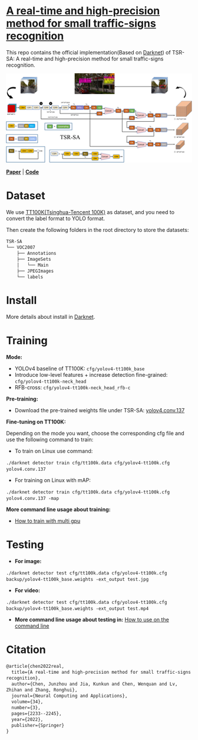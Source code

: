 # [A real-time and high-precision method for small traffic-signs recognition](https://link.springer.com/article/10.1007/s00521-021-06526-1)
This repo contains the official implementation(Based on [Darknet](https://github.com/AlexeyAB/darknet)) of TSR-SA: A real-time and high-precision method for small traffic-signs recognition.

![TSR-SA](https://github.com/Kunkun-Jia/TSR-SA/blob/main/pics/TSR-SA.png)

[**Paper**](https://link.springer.com/article/10.1007/s00521-021-06526-1) | [**Code**](https://github.com/Kunkun-Jia/TSR-SA)
# Dataset
We use [TT100K(Tsinghua-Tencent 100K)](http://cg.cs.tsinghua.edu.cn/traffic-sign/) as dataset, and you need to convert the label format to YOLO format.

Then create the following folders in the root directory to store the datasets:
```
TSR-SA
└── VOC2007
    ├── Annotations
    ├── ImageSets
    │   └── Main
    ├── JPEGImages
    └── labels
```

# Install
More details about install in [Darknet](https://github.com/AlexeyAB/darknet#how-to-compile-on-linuxmacos-using-cmake).

# Training

**Mode:**
- YOLOv4 baseline of TT100K: `cfg/yolov4-tt100k_base`
- Introduce low-level features + increase detection fine-grained: `cfg/yolov4-tt100k-neck_head` 
- RFB-cross: `cfg/yolov4-tt100k-neck_head_rfb-c`

**Pre-training:**
- Download the pre-trained weights file under TSR-SA: [yolov4.conv.137](https://github.com/AlexeyAB/darknet/releases/download/darknet_yolo_v3_optimal/yolov4.conv.137)

**Fine-tuning on TT100K:**

Depending on the mode you want, choose the corresponding cfg file and use the following command to train:
- To train on Linux use command: 

`./darknet detector train cfg/tt100k.data cfg/yolov4-tt100k.cfg yolov4.conv.137`

- For training on Linux with mAP:

`./darknet detector train cfg/tt100k.data cfg/yolov4-tt100k.cfg yolov4.conv.137 -map`

**More command line usage about training:**
- [How to train with multi gpu](https://github.com/AlexeyAB/darknet#how-to-train-with-multi-gpu)

# Testing
- **For image:** 

`./darknet detector test cfg/tt100k.data cfg/yolov4-tt100k.cfg backup/yolov4-tt100k_base.weights -ext_output test.jpg`

- **For video:** 

`./darknet detector test cfg/tt100k.data cfg/yolov4-tt100k.cfg backup/yolov4-tt100k_base.weights -ext_output test.mp4`

- **More command line usage about testing in:** [How to use on the command line](https://github.com/AlexeyAB/darknet#how-to-use-on-the-command-line)

# Citation
```
@article{chen2022real,
  title={A real-time and high-precision method for small traffic-signs recognition},
  author={Chen, Junzhou and Jia, Kunkun and Chen, Wenquan and Lv, Zhihan and Zhang, Ronghui},
  journal={Neural Computing and Applications},
  volume={34},
  number={3},
  pages={2233--2245},
  year={2022},
  publisher={Springer}
}
```

